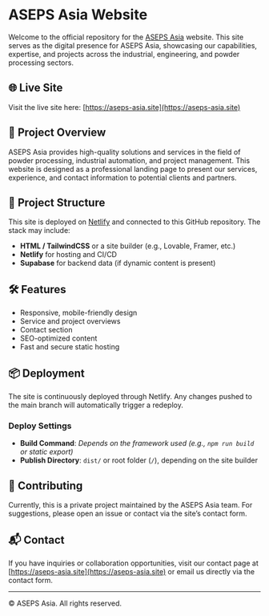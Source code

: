 # ASEPS Asia Website

Welcome to the official repository for the [ASEPS Asia](https://aseps-asia.site) website. This site serves as the digital presence for ASEPS Asia, showcasing our capabilities, expertise, and projects across the industrial, engineering, and powder processing sectors.

## 🌐 Live Site

Visit the live site here: [https://aseps-asia.site](https://aseps-asia.site)

## 🚀 Project Overview

ASEPS Asia provides high-quality solutions and services in the field of powder processing, industrial automation, and project management. This website is designed as a professional landing page to present our services, experience, and contact information to potential clients and partners.

## 📁 Project Structure

This site is deployed on [Netlify](https://www.netlify.com/) and connected to this GitHub repository. The stack may include:

- **HTML / TailwindCSS** or a site builder (e.g., Lovable, Framer, etc.)
- **Netlify** for hosting and CI/CD
- **Supabase** for backend data (if dynamic content is present)

## 🛠️ Features

- Responsive, mobile-friendly design
- Service and project overviews
- Contact section
- SEO-optimized content
- Fast and secure static hosting

## 📦 Deployment

The site is continuously deployed through Netlify. Any changes pushed to the main branch will automatically trigger a redeploy.

### Deploy Settings

- **Build Command**: _Depends on the framework used (e.g., `npm run build` or static export)_
- **Publish Directory**: `dist/` or root folder (`/`), depending on the site builder

## 🤝 Contributing

Currently, this is a private project maintained by the ASEPS Asia team. For suggestions, please open an issue or contact via the site’s contact form.

## 📬 Contact

If you have inquiries or collaboration opportunities, visit our contact page at [https://aseps-asia.site](https://aseps-asia.site) or email us directly via the contact form.

---

© ASEPS Asia. All rights reserved.
